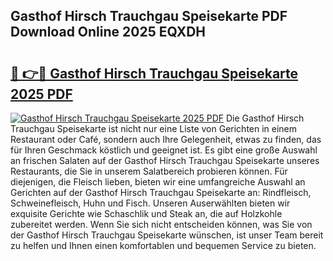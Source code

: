 ## Gasthof Hirsch Trauchgau Speisekarte PDF Download Online 2025 EQXDH

# <h2><a href="http://gc7io3.nevu.top/?p=Gasthof+Hirsch+Trauchgau+Speisekarte">🔗 👉🔴 Gasthof Hirsch Trauchgau Speisekarte 2025 PDF</a></h2>

[![Gasthof Hirsch Trauchgau Speisekarte 2025 PDF](https://i.imgur.com/dBaPXMq.png)](http://gc7io3.nevu.top/?p=Gasthof+Hirsch+Trauchgau+Speisekarte)
Die Gasthof Hirsch Trauchgau Speisekarte ist nicht nur eine Liste von Gerichten in einem Restaurant oder Café, sondern auch Ihre Gelegenheit, etwas zu finden, das für Ihren Geschmack köstlich und geeignet ist. Es gibt eine große Auswahl an frischen Salaten auf der Gasthof Hirsch Trauchgau Speisekarte unseres Restaurants, die Sie in unserem Salatbereich probieren können. Für diejenigen, die Fleisch lieben, bieten wir eine umfangreiche Auswahl an Gerichten auf der Gasthof Hirsch Trauchgau Speisekarte an: Rindfleisch, Schweinefleisch, Huhn und Fisch. Unseren Auserwählten bieten wir exquisite Gerichte wie Schaschlik und Steak an, die auf Holzkohle zubereitet werden. Wenn Sie sich nicht entscheiden können, was Sie von der Gasthof Hirsch Trauchgau Speisekarte wünschen, ist unser Team bereit zu helfen und Ihnen einen komfortablen und bequemen Service zu bieten.
